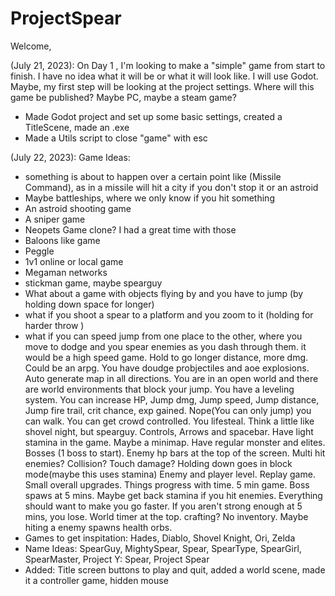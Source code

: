 # ProjectSpear
 Welcome, 

 (July 21, 2023): 
 On Day 1 , I'm looking to make a "simple" game from start to finish. 
 I have no idea what it will be or what it will look like. 
 I will use Godot. 
 Maybe, my first step will be looking at the project settings.
 Where will this game be published? Maybe PC, maybe a steam game?
 - Made Godot project and set up some basic settings, created a TitleScene, made an .exe
 - Made a Utils script to close "game" with esc

 (July 22, 2023): 
 Game Ideas:
 - something is about to happen over a certain point like (Missile Command), 
 as in a missile will hit a city if you don't stop it or an astroid
 - Maybe battleships, where we only know if you hit something
 - An astroid shooting game
 - A sniper game 
 - Neopets Game clone? I had a great time with those
 - Baloons like game
 - Peggle 
 - 1v1 online or local game
 - Megaman networks
 - stickman game, maybe spearguy
 - What about a game with objects flying by and you have to jump (by holding down space for longer) 
 - what if you shoot a spear to a platform and you zoom to it (holding for harder throw )
 - what if you can speed jump from one place to the other, where you move to dodge and you spear enemies as you dash through them. 
 it would be a high speed game. Hold to go longer distance, more dmg. Could be an arpg. You have doudge probjectiles and aoe explosions. Auto generate map in all directions. You are in an open world and there are world environments that block your jump. You have a leveling system. You can increase HP, Jump dmg, Jump speed, Jump distance, Jump fire trail, crit chance, exp gained. Nope(You can only jump) you can walk. You can get crowd controlled. You lifesteal. Think a little like shovel night, but spearguy. Controls, Arrows and spacebar. Have light stamina in the game. Maybe a minimap. Have regular monster and elites. Bosses (1 boss to start). Enemy hp bars at the top of the screen. Multi hit enemies? Collision? Touch damage? Holding down goes in block mode(maybe this uses stamina) Enemy and player level. Replay game. Small overall upgrades. Things progress with time. 5 min game. Boss spaws at 5 mins. Maybe get back stamina if you hit enemies. Everything should want to make you go faster. If you aren't strong enough at 5 mins, you lose. World timer at the top. crafting? No inventory. Maybe hiting a enemy spawns health orbs.
 - Games to get inspitation: Hades, Diablo, Shovel Knight, Ori, Zelda
 - Name Ideas: SpearGuy, MightySpear, Spear, SpearType, SpearGirl, SpearMaster, Project Y: Spear, Project Spear
 - Added: Title screen buttons to play and quit, added a world scene, made it a controller game, hidden mouse 